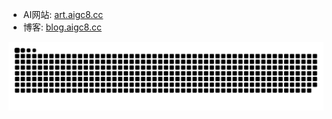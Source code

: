 

- AI网站: <a href="https://art.aigc8.cc">art.aigc8.cc</a>
- 博客: <a href="https://blog.aigc8.cc">blog.aigc8.cc</a>


![HuiDBK's github activity graph](https://raw.githubusercontent.com/raykindle/raykindle/output/github-contribution-grid-snake.svg)


